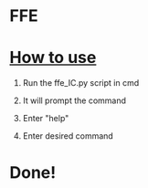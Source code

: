 # FFE



# [How to use](https://github.com/Faster-than-File-Explorer/ffe/)

1. Run the ffe_IC.py script in cmd

2. It will prompt the command


3. Enter "help" 

4. Enter desired command




# Done!


